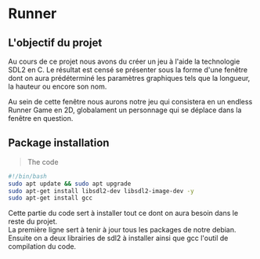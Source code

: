 # Runner

## L'objectif du projet

Au cours de ce projet nous avons du créer un jeu à l'aide la technologie SDL2 en C.
Le résultat est censé se présenter sous la forme d'une fenêtre dont on aura prédéterminé les paramètres graphiques
tels que la longueur, la hauteur ou encore son nom.

Au sein de cette fenêtre nous aurons notre jeu qui consistera en un endless Runner Game en 2D, globalament un personnage qui se déplace dans la fenêtre en question.

## Package installation

>The code

```` bash
#!/bin/bash
sudo apt update && sudo apt upgrade
sudo apt-get install libsdl2-dev libsdl2-image-dev -y
sudo apt-get install gcc
````
Cette partie du code sert à installer tout ce dont on aura besoin dans le reste du projet.  
La première ligne sert à tenir à jour tous les packages de notre debian.
Ensuite on a deux librairies de sdl2 à installer ainsi que gcc l'outil de compilation du code.
